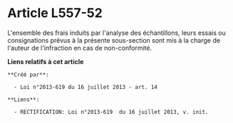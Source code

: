 # Article L557-52

L'ensemble des frais induits par l'analyse des échantillons, leurs essais ou consignations prévus à la présente sous-section
sont mis à la charge de l'auteur de l'infraction en cas de non-conformité.

**Liens relatifs à cet article**

	**Créé par**:

	  - Loi n°2013-619 du 16 juillet 2013 - art. 14

	**Liens**:

	  - RECTIFICATION: Loi n°2013-619  du 16 juillet 2013, v. init.
